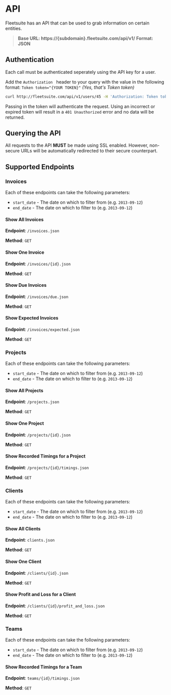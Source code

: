# API

Fleetsuite has an API that can be used to grab information on certain entities.

> **Base URL: https://{subdomain}.fleetsuite.com/api/v1/**
> **Format: JSON**

## Authentication

Each call must be authenticated seperately using the API key for a user.

Add the `Authorization ` header to your query with the value in the following format: `Token token="{YOUR TOKEN}"` *(Yes, that's Token token)*

```sh
curl http://fleetsuite.com/api/v1/users/45 -H 'Authorization: Token token="{YOUR TOKEN}"'
```
Passing in the token will authenticate the request. Using an incorrect or expired token will result in a `401 Unauthorized` error and no data will be returned.

## Querying the API

All requests to the API **MUST** be made using SSL enabled. However, non-secure URLs will be automatically redirected to their secure counterpart.

## Supported Endpoints

### Invoices

Each of these endpoints can take the following parameters:

* `start_date` - The date on which to filter from (e.g. `2013-09-12`)
* `end_date` - The date on which to filter to (e.g. `2013-09-12`)

#### Show All Invoices
**Endpoint**: `/invoices.json`

**Method**: `GET`

#### Show One Invoice
**Endpoint**: `/invoices/{id}.json`

**Method**: `GET`

#### Show Due Invoices
**Endpoint**: `/invoices/due.json`

**Method**: `GET`

#### Show Expected Invoices
**Endpoint**: `/invoices/expected.json`

**Method**: `GET`

### Projects

Each of these endpoints can take the following parameters:

* `start_date` - The date on which to filter from (e.g. `2013-09-12`)
* `end_date` - The date on which to filter to (e.g. `2013-09-12`)

#### Show All Projects
**Endpoint**: `/projects.json`

**Method**: `GET`

#### Show One Project
**Endpoint**: `/projects/{id}.json`

**Method**: `GET`

#### Show Recorded Timings for a Project
**Endpoint**: `/projects/{id}/timings.json`

**Method**: `GET`

### Clients

Each of these endpoints can take the following parameters:

* `start_date` - The date on which to filter from (e.g. `2013-09-12`)
* `end_date` - The date on which to filter to (e.g. `2013-09-12`)

#### Show All Clients
**Endpoint**: `clients.json`

**Method**: `GET`

#### Show One Client
**Endpoint**: `/clients/{id}.json`

**Method**: `GET`

#### Show Profit and Loss for a Client
**Endpoint**: `/clients/{id}/profit_and_loss.json`

**Method**: `GET`

### Teams

Each of these endpoints can take the following parameters:

* `start_date` - The date on which to filter from (e.g. `2013-09-12`)
* `end_date` - The date on which to filter to (e.g. `2013-09-12`)

#### Show Recorded Timings for a Team
**Endpoint**: `teams/{id}/timings.json`

**Method**: `GET`

